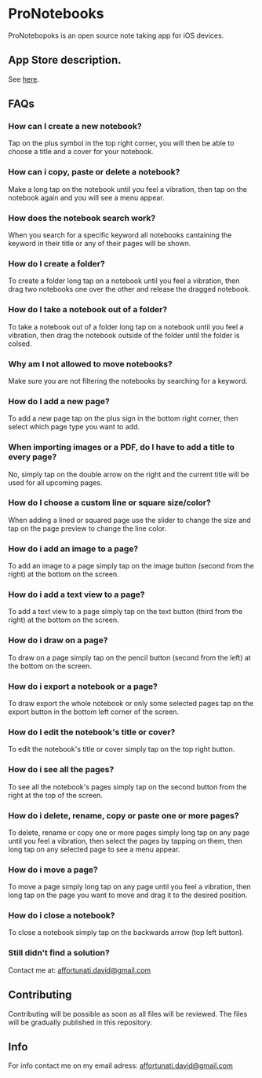 # ProNotebooks

ProNotebopoks is an open source note taking app for iOS devices.

## App Store description.

See [here](AppDescription.md).

## FAQs

### How can I create a new notebook?
Tap on the plus symbol in the top right corner, you will then be able to choose a title and a cover for your notebook.

### How can i copy, paste or delete a notebook?
Make a long tap on the notebook until you feel a vibration, then tap on the notebook again and you will see a menu appear.

### How does the notebook search work?
When you search for a specific keyword all notebooks cantaining the keyword in their title or any of their pages will be shown.

### How do I create a folder?
To create a folder long tap on a notebook until you feel a vibration, then drag two notebooks one over the other and release the dragged notebook.

### How do I take a notebook out of a folder?
To take a notebook out of a folder long tap on a notebook until you feel a vibration, then drag the notebook outside of the folder until the folder is colsed.

### Why am I not allowed to move notebooks?
Make sure you are not filtering the notebooks by searching for a keyword.

### How do I add a new page?
To add a new page tap on the plus sign in the bottom right corner, then select which page type you want to add.

### When importing images or a PDF, do I have to add a title to every page?
No, simply tap on the double arrow on the right and the current title will be used for all upcoming pages.

### How do I choose a custom line or square size/color?
When adding a lined or squared page use the slider to change the size and tap on the page preview to change the line color.

### How do i add an image to a page?
To add an image to a page simply tap on the image button (second from the right) at the bottom on the screen.

### How do i add a text view to a page?
To add a text view to a page simply tap on the text button (third from the right) at the bottom on the screen.

### How do i draw on a page?
To draw on a page simply tap on the pencil button (second from the left) at the bottom on the screen.

### How do i export a notebook or a page?
To draw export the whole notebook or only some selected pages tap on the export button in the bottom left corner of the screen.

### How do I edit the notebook's title or cover?
To edit the notebook's title or cover simply tap on the top right button.

### How do i see all the pages?
To see all the notebook's pages simply tap on the second button from the right at the top of the screen.

### How do i delete, rename, copy or paste one or more pages?
To delete, rename or copy one or more pages simply long tap on any page until you feel a vibration, then select the pages by tapping on them, then long tap on any selected page to see a menu appear.

### How do i move a page?
To move a page simply long tap on any page until you feel a vibration, then long tap on the page you want to move and drag it to the desired position.

### How do i close a notebook?
To close a notebook simply tap on the backwards arrow (top left button).


### Still didn't find a solution?
Contact me at: affortunati.david@gmail.com

## Contributing
Contributing will be possible as soon as all files will be reviewed.
The files will be gradually published in this repository.

## Info
For info contact me on my email adress:
affortunati.david@gmail.com
